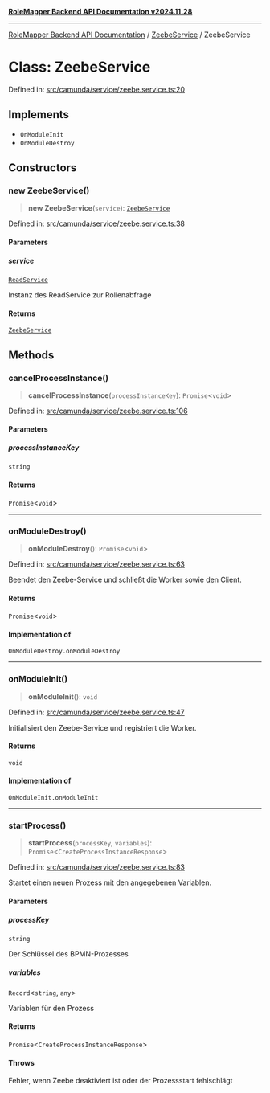 [**RoleMapper Backend API Documentation v2024.11.28**](../../README.md)

***

[RoleMapper Backend API Documentation](../../modules.md) / [ZeebeService](../README.md) / ZeebeService

# Class: ZeebeService

Defined in: [src/camunda/service/zeebe.service.ts:20](https://github.com/FlowCraft-AG/RoleMapper/blob/c56690d4fd1bda4e01111a8d104f8e1bd628a5f5/backend/src/camunda/service/zeebe.service.ts#L20)

## Implements

- `OnModuleInit`
- `OnModuleDestroy`

## Constructors

### new ZeebeService()

> **new ZeebeService**(`service`): [`ZeebeService`](ZeebeService.md)

Defined in: [src/camunda/service/zeebe.service.ts:38](https://github.com/FlowCraft-AG/RoleMapper/blob/c56690d4fd1bda4e01111a8d104f8e1bd628a5f5/backend/src/camunda/service/zeebe.service.ts#L38)

#### Parameters

##### service

[`ReadService`](../../role-mapper/service/read.service/classes/ReadService.md)

Instanz des ReadService zur Rollenabfrage

#### Returns

[`ZeebeService`](ZeebeService.md)

## Methods

### cancelProcessInstance()

> **cancelProcessInstance**(`processInstanceKey`): `Promise`\<`void`\>

Defined in: [src/camunda/service/zeebe.service.ts:106](https://github.com/FlowCraft-AG/RoleMapper/blob/c56690d4fd1bda4e01111a8d104f8e1bd628a5f5/backend/src/camunda/service/zeebe.service.ts#L106)

#### Parameters

##### processInstanceKey

`string`

#### Returns

`Promise`\<`void`\>

***

### onModuleDestroy()

> **onModuleDestroy**(): `Promise`\<`void`\>

Defined in: [src/camunda/service/zeebe.service.ts:63](https://github.com/FlowCraft-AG/RoleMapper/blob/c56690d4fd1bda4e01111a8d104f8e1bd628a5f5/backend/src/camunda/service/zeebe.service.ts#L63)

Beendet den Zeebe-Service und schließt die Worker sowie den Client.

#### Returns

`Promise`\<`void`\>

#### Implementation of

`OnModuleDestroy.onModuleDestroy`

***

### onModuleInit()

> **onModuleInit**(): `void`

Defined in: [src/camunda/service/zeebe.service.ts:47](https://github.com/FlowCraft-AG/RoleMapper/blob/c56690d4fd1bda4e01111a8d104f8e1bd628a5f5/backend/src/camunda/service/zeebe.service.ts#L47)

Initialisiert den Zeebe-Service und registriert die Worker.

#### Returns

`void`

#### Implementation of

`OnModuleInit.onModuleInit`

***

### startProcess()

> **startProcess**(`processKey`, `variables`): `Promise`\<`CreateProcessInstanceResponse`\>

Defined in: [src/camunda/service/zeebe.service.ts:83](https://github.com/FlowCraft-AG/RoleMapper/blob/c56690d4fd1bda4e01111a8d104f8e1bd628a5f5/backend/src/camunda/service/zeebe.service.ts#L83)

Startet einen neuen Prozess mit den angegebenen Variablen.

#### Parameters

##### processKey

`string`

Der Schlüssel des BPMN-Prozesses

##### variables

`Record`\<`string`, `any`\>

Variablen für den Prozess

#### Returns

`Promise`\<`CreateProcessInstanceResponse`\>

#### Throws

Fehler, wenn Zeebe deaktiviert ist oder der Prozessstart fehlschlägt

